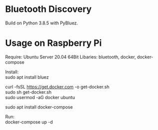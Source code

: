 # Bluetooth Discovery

Build on Python 3.8.5 with PyBluez.

# Usage on Raspberry Pi

Require: Ubuntu Server 20.04 64Bit
Libaries: bluetooth, docker, docker-compose

Install:   
sudo apt install bluez

curl -fsSL https://get.docker.com -o get-docker.sh   
sudo sh get-docker.sh   
sudo usermod -aG docker ubuntu   

sudo apt install docker-compose   

Run:   
docker-compose up -d



